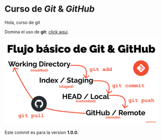 # Curso de _Git_ & _GitHub_

Hola, curso de git

Domina el uso de **git**: [click aqui](https://jonmircha.com/git).

![Flujo de Git](git-flow.png)

Este commit es para la version **1.0.0**.
